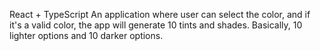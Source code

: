 React + TypeScript
An application where user can select the color,
and if it's a valid color,
the app will generate 10 tints and shades.
Basically, 10 lighter options and 10 darker options.
